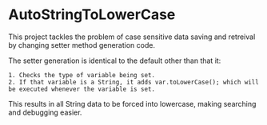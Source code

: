 # AutoStringToLowerCase
This project tackles the problem of case sensitive data saving and retreival by changing setter method generation code.

The setter generation is identical to the default other than that it:

	1. Checks the type of variable being set.
	2. If that variable is a String, it adds var.toLowerCase(); which will be executed whenever the variable is set.
	
This results in all String data to be forced into lowercase, making searching and debugging easier. 
	
											
											
									